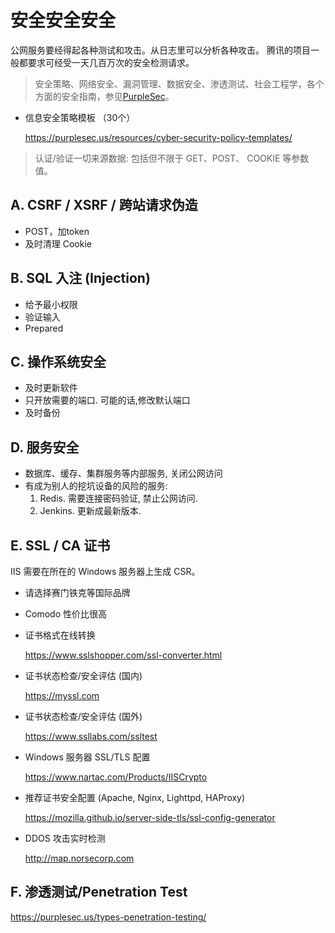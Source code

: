 # 安全安全安全

公网服务要经得起各种测试和攻击。从日志里可以分析各种攻击。
腾讯的项目一般都要求可经受一天几百万次的安全检测请求。

> 安全策略、网络安全、漏洞管理、数据安全、渗透测试、社会工程学，各个方面的安全指南，参见[PurpleSec](https://purplesec.us/learn)。

- 信息安全策略模板 （30个）

  https://purplesec.us/resources/cyber-security-policy-templates/
  
> 认证/验证一切来源数据: 包括但不限于 GET、POST、 COOKIE 等参数值。


## A. CSRF / XSRF / 跨站请求伪造

- POST，加token
- 及时清理 Cookie


## B. SQL 入注 (Injection)

- 给予最小权限
- 验证输入
- Prepared


## C. 操作系统安全

- 及时更新软件
- 只开放需要的端口. 可能的话,修改默认端口
- 及时备份

## D. 服务安全

- 数据库、缓存、集群服务等内部服务, 关闭公网访问
- 有成为别人的挖坑设备的风险的服务:
  1. Redis. 需要连接密码验证, 禁止公网访问.
  2. Jenkins. 更新成最新版本.

## E. SSL / CA 证书

IIS 需要在所在的 Windows 服务器上生成 CSR。

- 请选择赛门铁克等国际品牌

- Comodo 性价比很高

- 证书格式在线转换

  https://www.sslshopper.com/ssl-converter.html

- 证书状态检查/安全评估 (国内)

  https://myssl.com

- 证书状态检查/安全评估 (国外)

  https://www.ssllabs.com/ssltest

- Windows 服务器 SSL/TLS 配置

  https://www.nartac.com/Products/IISCrypto

- 推荐证书安全配置 (Apache, Nginx, Lighttpd, HAProxy)

  https://mozilla.github.io/server-side-tls/ssl-config-generator

- DDOS 攻击实时检测

  http://map.norsecorp.com
  
## F. 渗透测试/Penetration Test

https://purplesec.us/types-penetration-testing/
